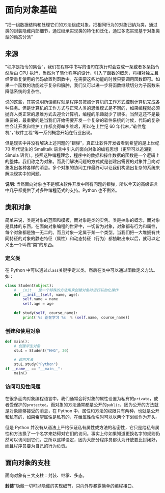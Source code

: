 # 面向对象基础

“把一组数据结构和处理它们的方法组成对象，把相同行为的对象归纳为类，通过类的封装隐藏内部细节，通过继承实现类的特化和泛化，通过多态实现基于对象类型的动态分派”

## 来源

”程序是指令的集合“，我们在程序中书写的语句在执行时会变成一条或者多条指令然后由 CPU 执行，当然为了简化程序的设计，引入了函数的概念，将相对独立且经常重复使用的代码放置到函数中，在需要这些功能的时候只要调用函数即可。如果一个函数的功能过于复杂和臃肿，我们又可以进一步将函数继续切分为子函数来降低系统的复杂性。

说的这些，其实说明所谓编程就是程序员按照计算机的工作方式控制计算机完成各种任务。但是计算机的工作方式与正常人类的思维模式是不同的，如果编程就必须抛弃人类正常的思维方式去迎合计算机，编程的乐趣就少了很多。当然这还不是最重要的，最重要的是当我们开始需要开发一个复杂的软件系统的时候，代码的复杂性会让开发和维护工作都变得举步维艰，所以在上世纪 60 年代末，”软件危机“，”软件工程“等一系列概念开始在行业出现。

但是现实中并没有解决上述问题的”银弹”，真正让软件开发者看到希望的是上世纪 70 年代诞生的 Smalltalk 语言中引入的面向对象的编程思想（更早可以追溯到 Simula 语言）。按照这种编程理念，程序中的数据和操作数据的函数是一个逻辑上的整体。我们称之为对象。而我们解决问题的方式就是创建出需要的对象并且向对象发出各种各样的消息。多个对象的协同工作最终可以让我们构造出复杂的系统来解决现实中的问题。

**说明**: 当然面向对象也不是解决软件开发中所有问题的银弹，所以今天的高级语言中几乎都提供了对多种编程范式的支持。Python 也不例外。

## 类和对象

简单来说，类是对象的蓝图和模板，而对象是类的实例。类是抽象的概念，而对象是具体的东西。在面向对象编程的世界中，一切皆为对象，对象都有行为和属性，每个对象都是独一无二的。而且对象一定属于某一个类型。当我们把一大堆拥有共同特征的对象的静态特征（属性）和动态特征（行为）都抽取出来以后，就可以定义出一个叫做“类”的东西。

### 定义类

在 Python 中可以通过`class`关键字定义类。然后在类中可以通过函数定义方法。如：
```python
class Student(object):
    # __init__ 是一个特殊的方法用来创建对象时进行初始化操作
    def __init__(self, name, age):
        self.name = name
        self.age = age
    
    def study(self, course_name):
        print('%s 正在学习 %s' % (self.name, course_name))
```

### 创建和使用对象
```python
def main():
    # 创建学生对象
    stu1 = Student("HHG", 20)

    # 调用方法
    stu1.study("Python")
if __name__ == "__main__":
    main()
```

### 访问可见性问题

在很多面向对象编程语言中，我们通常会将对象的属性设置为私有的`private`，或者受保护的`protected`。而对象的方法通常都是公开的`public`，因为公开的方法就是对象能够接受的消息，在 Python 中，属性和方法的权限只有两种，也就是公开和私有的，如果希望属性是私有的，在给属性命名时可以以两个下划线作为开头。

但是 Python 并没有从语法上严格保证私有属性或方法的私密性，它只是给私有属性和方法换了一个名字来妨碍对它们的访问。事实上你如果知道更换名字的规则仍然可以访问到它们。之所以这样设定，因为大部分程序员都认为开放要比封闭好，而且程序员要为自己的行为负责。

## 面向对象的支柱

面向对象有三大支柱：封装、继承、多态。

**封装**“隐藏一切可以隐藏的实现细节，只向外界暴露简单的编程接口。